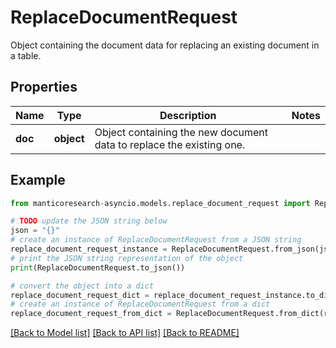 # ReplaceDocumentRequest

Object containing the document data for replacing an existing document in a table.

## Properties

Name | Type | Description | Notes
------------ | ------------- | ------------- | -------------
**doc** | **object** | Object containing the new document data to replace the existing one. | 

## Example

```python
from manticoresearch-asyncio.models.replace_document_request import ReplaceDocumentRequest

# TODO update the JSON string below
json = "{}"
# create an instance of ReplaceDocumentRequest from a JSON string
replace_document_request_instance = ReplaceDocumentRequest.from_json(json)
# print the JSON string representation of the object
print(ReplaceDocumentRequest.to_json())

# convert the object into a dict
replace_document_request_dict = replace_document_request_instance.to_dict()
# create an instance of ReplaceDocumentRequest from a dict
replace_document_request_from_dict = ReplaceDocumentRequest.from_dict(replace_document_request_dict)
```
[[Back to Model list]](../README.md#documentation-for-models) [[Back to API list]](../README.md#documentation-for-api-endpoints) [[Back to README]](../README.md)


